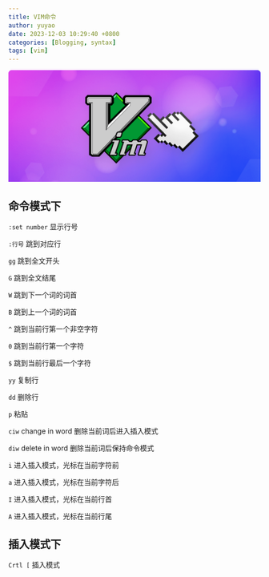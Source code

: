 ```yaml
---
title: VIM命令
author: yuyao
date: 2023-12-03 10:29:40 +0800
categories: [Blogging, syntax]
tags: [vim]
---
```


![vim.png](https://raw.githubusercontent.com/acse-yj522/acse-yj522.github.io/main/_posts/figures/231203vim.png)

## 命令模式下

`:set number` 显示行号

`:行号` 跳到对应行

`gg` 跳到全文开头

`G` 跳到全文结尾

`W` 跳到下一个词的词首

`B` 跳到上一个词的词首

`^` 跳到当前行第一个非空字符

`0` 跳到当前行第一个字符

`$` 跳到当前行最后一个字符

`yy` 复制行

`dd` 删除行

`p` 粘贴

`ciw` change in word 删除当前词后进入插入模式

`diw` delete in word 删除当前词后保持命令模式

`i` 进入插入模式，光标在当前字符前

`a` 进入插入模式，光标在当前字符后

`I` 进入插入模式，光标在当前行首

`A` 进入插入模式，光标在当前行尾


## 插入模式下

`Crtl [` 插入模式